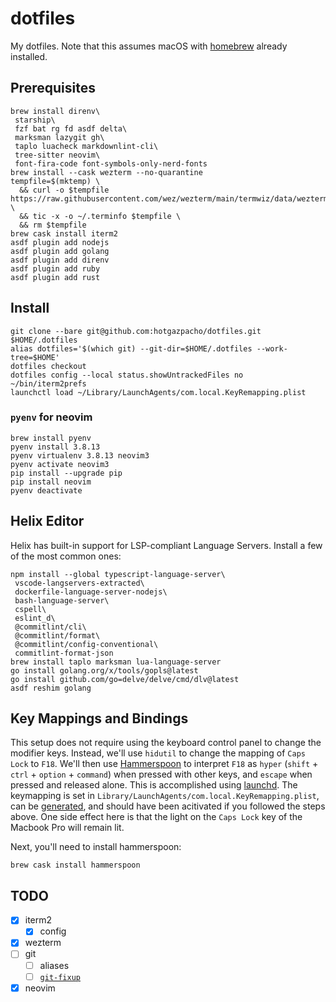 # dotfiles

My dotfiles. Note that this assumes macOS with [homebrew](https://brew.sh)
already installed.

## Prerequisites

```console
brew install direnv\
 starship\
 fzf bat rg fd asdf delta\
 marksman lazygit gh\
 taplo luacheck markdownlint-cli\
 tree-sitter neovim\
 font-fira-code font-symbols-only-nerd-fonts
brew install --cask wezterm --no-quarantine
tempfile=$(mktemp) \
  && curl -o $tempfile https://raw.githubusercontent.com/wez/wezterm/main/termwiz/data/wezterm.terminfo \
  && tic -x -o ~/.terminfo $tempfile \
  && rm $tempfile
brew cask install iterm2
asdf plugin add nodejs
asdf plugin add golang
asdf plugin add direnv
asdf plugin add ruby
asdf plugin add rust
```

## Install

```console
git clone --bare git@github.com:hotgazpacho/dotfiles.git $HOME/.dotfiles
alias dotfiles='$(which git) --git-dir=$HOME/.dotfiles --work-tree=$HOME'
dotfiles checkout
dotfiles config --local status.showUntrackedFiles no
~/bin/iterm2prefs
launchctl load ~/Library/LaunchAgents/com.local.KeyRemapping.plist
```

### `pyenv` for neovim

```console
brew install pyenv
pyenv install 3.8.13
pyenv virtualenv 3.8.13 neovim3
pyenv activate neovim3
pip install --upgrade pip
pip install neovim
pyenv deactivate
```

## Helix Editor

Helix has built-in support for LSP-compliant Language Servers. Install a few of
the most common ones:

```console
npm install --global typescript-language-server\
 vscode-langservers-extracted\
 dockerfile-language-server-nodejs\
 bash-language-server\
 cspell\
 eslint_d\
 @commitlint/cli\
 @commitlint/format\
 @commitlint/config-conventional\
 commitlint-format-json
brew install taplo marksman lua-language-server
go install golang.org/x/tools/gopls@latest
go install github.com/go=delve/delve/cmd/dlv@latest
asdf reshim golang
```

## Key Mappings and Bindings

This setup does not require using the keyboard control panel to change the
modifier keys. Instead, we'll use `hidutil` to change the mapping of `Caps Lock`
to `F18`. We'll then use [Hammerspoon](https://hammerspoon.org) to interpret
`F18` as `hyper` (`shift` + `ctrl` + `option` + `command`) when pressed with
other keys, and `escape` when pressed and released alone. This is accomplished
using [launchd](https://www.launchd.info).
The keymapping is set in `Library/LaunchAgents/com.local.KeyRemapping.plist`,
can be [generated](https://hidutil-generator.netlify.app), and should have been
acitivated if you followed the steps above. One side effect here is that the
light on the `Caps Lock` key of the Macbook Pro will remain lit.

Next, you'll need to install hammerspoon:

```console
brew cask install hammerspoon
```

## TODO

- [x] iterm2
  - [x] config
- [x] wezterm
- [ ] git
  - [ ] aliases
  - [ ] [`git-fixup`](https://github.com/keis/git-fixup)
- [x] neovim
